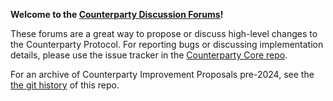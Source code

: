 **Welcome to the [Counterparty Discussion Forums](https://github.com/CounterpartyXCP/Forum/discussions)!**

These forums are a great way to propose or discuss high-level changes to the Counterparty Protocol. For reporting bugs or discussing implementation details, please use the issue tracker in the [Counterparty Core repo](https://github.com/CounterpartyXCP/counterparty-core).

For an archive of Counterparty Improvement Proposals pre-2024, see the [the git history](https://github.com/CounterpartyXCP/Forum/commit/1e362f7f8668654d0241fe5b1f1c1c330a8b4368) of this repo.

